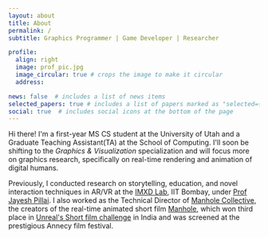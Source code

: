```yaml
---
layout: about
title: About
permalink: /
subtitle: Graphics Programmer | Game Developer | Researcher

profile:
  align: right
  image: prof_pic.jpg
  image_circular: true # crops the image to make it circular
  address: 

news: false  # includes a list of news items
selected_papers: true # includes a list of papers marked as "selected={true}"
social: true  # includes social icons at the bottom of the page
---
```


Hi there! I'm a first-year MS CS student at the University of Utah and a Graduate Teaching Assistant(TA) at the School of Computing. I'll soon be shifting to the *Graphics & Visualization* specialization and will focus more on graphics research, specifically on real-time rendering and animation of digital humans.

Previously, I conducted research on storytelling, education, and novel interaction techniques in AR/VR at the [IMXD Lab](https://imxd.in), IIT Bombay, under [Prof Jayesh Pillai](http://www.idc.iitb.ac.in/people/faculty/pillai-jayesh). I also worked as the Technical Director of [Manhole Collective](https://manholecollective.com/), the creators of the real-time animated short film [Manhole](https://www.youtube.com/watch?v=NYyHxQjr3Z8), which won third place in [Unreal's Short film challenge](https://www.unrealengine.com/en-US/blog/watch-the-top-projects-from-the-shorts-india-program) in India and was screened at the prestigious Annecy film festival. 


